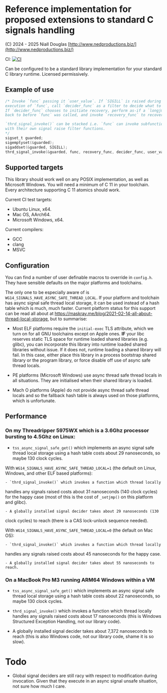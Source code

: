 # Reference implementation for proposed extensions to standard C signals handling

(C) 2024 - 2025 Niall Douglas [http://www.nedproductions.biz/](http://www.nedproductions.biz/)

CI: [![CI](https://github.com/ned14/wg14_signals/actions/workflows/ci.yml/badge.svg)](https://github.com/ned14/wg14_signals/actions/workflows/ci.yml)

Can be configured to be a standard library implementation for your
standard C library runtime. Licensed permissively.

## Example of use

```c
/* Invoke `func` passing it `user_value`. If `SIGILL` is raised during the
execution of `func`, call `decider_func` as a filter to decide what to do.
If `decider_func` chooses to initiate recovery, perform as-if a `longjmp()`
back to before `func` was called, and invoke `recovery_func` to recover.

`thrd_signal_invoke()` can be stacked i.e. `func` can invoke subfunctions
with their own signal raise filter functions.
*/
sigset_t guarded;
sigemptyset(&guarded);
sigaddset(&guarded, SIGILL);
thrd_signal_invoke(&guarded, func, recovery_func, decider_func, user_value);
```

## Supported targets

This library should work well on any POSIX implementation, as well as
Microsoft Windows. You will need a minimum of C 11 in your toolchain.
Every architecture supporting C 11 atomics should work.

Current CI test targets:

- Ubuntu Linux, x64.
- Mac OS, AArch64.
- Microsoft Windows, x64.

Current compilers:

- GCC
- clang
- MSVC

## Configuration

You can find a number of user definable macros to override in `config.h`.
They have sensible defaults on the major platforms and toolchains.

The only one to be especially aware of is `WG14_SIGNALS_HAVE_ASYNC_SAFE_THREAD_LOCAL`.
If your platform and toolchain has async signal safe thread local storage,
it can be used instead of a hash table which is much, much faster. Current
platform status for this support can be read all about at
https://maskray.me/blog/2021-02-14-all-about-thread-local-storage, but to
summarise:

- Most ELF platforms require the `initial-exec` TLS attribute, which we
turn on for all GNU toolchains except on Apple ones. **IF** your libc
reserves static TLS space for runtime loaded shared libraries (e.g. glibc),
you can incorporate this library into runtime loaded shared libraries
without issue. If it does not, runtime loading a shared library will fail.
In this case, either place this library in a process bootstrap shared
library or the program library, or force disable off use of async safe
thread locals.

- PE platforms (Microsoft Windows) use async thread safe thread locals
in all situations. They are initialised when their shared library is
loaded.

- Mach O platforms (Apple) do not provide async thread safe thread locals
and so the fallback hash table is always used on those platforms, which
is unfortunate.

## Performance

### On my Threadripper 5975WX which is a 3.6Ghz processor bursting to 4.5Ghz on Linux:

- `tss_async_signal_safe_get()` which implements an async signal safe
thread local storage using a hash table costs about 29 nanoseconds, so
maybe 130 clock cycles.


With `WG14_SIGNALS_HAVE_ASYNC_SAFE_THREAD_LOCAL=1` (the default on Linux,
Windows, and other ELF based platforms):

    - `thrd_signal_invoke()` which invokes a function which thread locally
handles any signals raised costs about 31 nanoseconds (140 clock cycles)
for the happy case (most of this is the cost of `_setjmp()` on this platform
and glibc).

    - A globally installed signal decider takes about 29 nanoseconds (130
clock cycles) to reach (there is a CAS lock-unlock sequence needed).


With `WG14_SIGNALS_HAVE_ASYNC_SAFE_THREAD_LOCAL=0` (the default on Mac OS):

    - `thrd_signal_invoke()` which invokes a function which thread locally
handles any signals raised costs about 45 nanoseconds for the happy case.

    - A globally installed signal decider takes about 55 nanoseconds to reach.

### On a MacBook Pro M3 running ARM64 Windows within a VM

- `tss_async_signal_safe_get()` which implements an async signal safe
thread local storage using a hash table costs about 22 nanoseconds, so
maybe 130 clock cycles.

- `thrd_signal_invoke()` which invokes a function which thread locally
handles any signals raised costs about 17 nanoseconds (this is Windows
Structured Exception Handling, not our library code).

- A globally installed signal decider takes about 7,372 nanoseconds to reach
(this is also Windows code, not our library code, shame it is so slow).

# Todo

- Global signal deciders are still racy with respect to modification during
invocation. Given that they execute in an async signal unsafe situation,
not sure how much I care.
